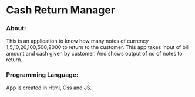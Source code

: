 # Cash Return Manager

### About:

This is an application to know how many notes of currency 1,5,10,20,100,500,2000 to return to the customer.
This app takes input of bill amount and cash given by customer. And shows output of no of notes to return.

### Programming Language:

App is created in Html, Css and JS.
